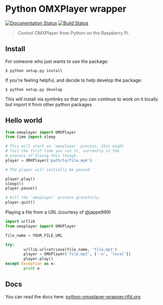 # Python OMXPlayer wrapper

[![Documentation
Status](https://readthedocs.org/projects/python-omxplayer-wrapper/badge/?version=latest)](https://readthedocs.org/projects/python-omxplayer-wrapper/?badge=latest)
[![Build
Status](https://travis-ci.org/willprice/python-omxplayer-wrapper.svg)](https://travis-ci.org/willprice/python-omxplayer-wrapper)


> Control OMXPlayer from Python on the Raspberry Pi.

## Install
For someone who just wants to use the package:
```shell
$ python setup.py install
```

If you're feeling helpful, and decide to help develop the package:
```shell
$ python setup.py develop
```
This will install via symlinks so that you can continue to work on it locally
but import it from other python packages

## Hello world
```python
from omxplayer import OMXPlayer
from time import sleep

# This will start an `omxplayer` process, this might 
# fail the first time you run it, currently in the 
# process of fixing this though.
player = OMXPlayer('path/to/file.mp4')

# The player will initially be paused

player.play()
sleep(5)
player.pause()

# Kill the `omxplayer` process gracefully.
player.quit()
```

Playing a file from a URL (courtesy of @jappe999)
```python
import urllib
from omxplayer import OMXPlayer

file_name = YOUR_FILE_URL

try:
        urllib.urlretrieve(file_name, 'file.mp3')
        player = OMXPlayer('file.mp3', ['-o', 'local'])
        player.play()
except Exception as e:
        print e

```

## Docs
You can read the docs here:
[python-omxplayer-wrapper.rtfd.org](http://python-omxplayer-wrapper.rtfd.org)
